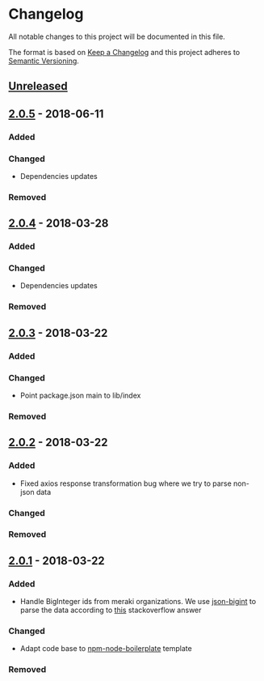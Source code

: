 # Changelog
All notable changes to this project will be documented in this file.

The format is based on [Keep a Changelog](http://keepachangelog.com/en/1.0.0/)
and this project adheres to [Semantic Versioning](http://semver.org/spec/v2.0.0.html).

## [Unreleased]

## [2.0.5] - 2018-06-11
### Added

### Changed
- Dependencies updates

### Removed

## [2.0.4] - 2018-03-28
### Added

### Changed
- Dependencies updates

### Removed


## [2.0.3] - 2018-03-22
### Added

### Changed
- Point package.json main to lib/index

### Removed

## [2.0.2] - 2018-03-22
### Added
- Fixed axios response transformation bug where we try to parse non-json data

### Changed

### Removed

## [2.0.1] - 2018-03-22
### Added
- Handle BigInteger ids from meraki organizations. We use [json-bigint](https://www.npmjs.com/package/json-bigint) to parse the data according to [this](https://stackoverflow.com/questions/43787712/axios-how-to-deal-with-big-integers?utm_medium=organic&utm_source=google_rich_qa&utm_campaign=google_rich_qa) stackoverflow answer

### Changed
- Adapt code base to [npm-node-boilerplate] template

### Removed

[Unreleased]: https://github.com/zebbra-repos/node-meraki/compare/v2.0.5...HEAD
[2.0.5]: https://github.com/zebbra-repos/node-meraki/compare/v2.0.4...v2.0.5
[2.0.4]: https://github.com/zebbra-repos/node-meraki/compare/v2.0.3...v2.0.4
[2.0.3]: https://github.com/zebbra-repos/node-meraki/compare/v2.0.2...v2.0.3
[2.0.2]: https://github.com/zebbra-repos/node-meraki/compare/v2.0.1...v2.0.2
[2.0.1]: https://github.com/zebbra-repos/node-meraki/compare/v1.0.0...v2.0.1

[npm-node-boilerplate]: https://github.com/mbaertschi/npm-node-boilerplate
